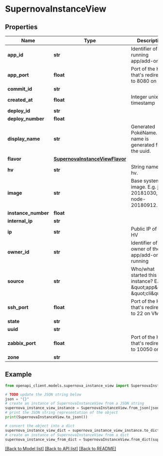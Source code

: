 # SupernovaInstanceView


## Properties

Name | Type | Description | Notes
------------ | ------------- | ------------- | -------------
**app_id** | **str** | Identifier of running app/add-on | [optional] 
**app_port** | **float** | Port of the HV that&#39;s redirected to 8080 on VM | 
**commit_id** | **str** |  | [optional] 
**created_at** | **float** | Integer unix timestamp | [optional] 
**deploy_id** | **str** |  | [optional] 
**deploy_number** | **float** |  | [optional] 
**display_name** | **str** | Generated PokéName. This name is generated from the uuid. | [optional] 
**flavor** | [**SupernovaInstanceViewFlavor**](SupernovaInstanceViewFlavor.md) |  | 
**hv** | **str** | String name of hv. | 
**image** | **str** | Base system image. E.g. java-20181030, node-20180912… | 
**instance_number** | **float** |  | [optional] 
**internal_ip** | **str** |  | [optional] 
**ip** | **str** | Public IP of the HV | 
**owner_id** | **str** | Identifier of the owner of the app/add-on running | [optional] 
**source** | **str** | Who/what started this instance? E.g. \&quot;app\&quot;, \&quot;cli\&quot; | 
**ssh_port** | **float** | Port of the HV that&#39;s redirected to 22 on VM | [optional] 
**state** | **str** |  | [optional] 
**uuid** | **str** |  | 
**zabbix_port** | **float** | Port of the HV that&#39;s redirected to 10050 on VM | 
**zone** | **str** |  | [optional] 

## Example

```python
from openapi_client.models.supernova_instance_view import SupernovaInstanceView

# TODO update the JSON string below
json = "{}"
# create an instance of SupernovaInstanceView from a JSON string
supernova_instance_view_instance = SupernovaInstanceView.from_json(json)
# print the JSON string representation of the object
print(SupernovaInstanceView.to_json())

# convert the object into a dict
supernova_instance_view_dict = supernova_instance_view_instance.to_dict()
# create an instance of SupernovaInstanceView from a dict
supernova_instance_view_from_dict = SupernovaInstanceView.from_dict(supernova_instance_view_dict)
```
[[Back to Model list]](../README.md#documentation-for-models) [[Back to API list]](../README.md#documentation-for-api-endpoints) [[Back to README]](../README.md)


